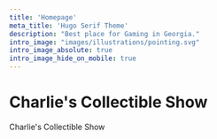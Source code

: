 ```yaml
---
title: 'Homepage'
meta_title: 'Hugo Serif Theme'
description: "Best place for Gaming in Georgia."
intro_image: "images/illustrations/pointing.svg"
intro_image_absolute: true
intro_image_hide_on_mobile: true
---
```


# Charlie's Collectible Show

Charlie's Collectible Show
